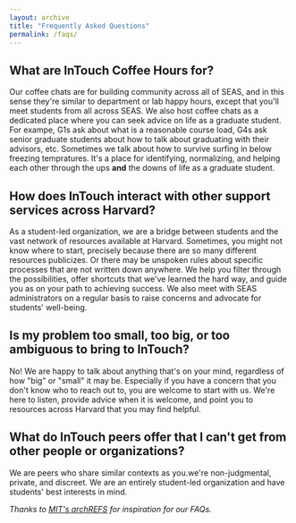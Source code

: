 ```yaml
---
layout: archive
title: "Frequently Asked Questions"
permalink: /faqs/
---
```


## What are InTouch Coffee Hours for?

Our coffee chats are for building community across all of SEAS, and in this sense they're similar to department or lab happy hours, except that you'll meet students from all across SEAS. We also host coffee chats as a dedicated place where you can seek advice on life as a graduate student. For exampe, G1s ask about what is a reasonable course load, G4s ask senior graduate students about how to talk about graduating with their advisors, etc. Sometimes we talk about how to survive surfing in below freezing tempratures. It's a place for identifying, normalizing, and helping each other through the ups **and** the downs of life as a graduate student.


## How does InTouch interact with other support services across Harvard?

As a student-led organization, we are a bridge between students and the vast network of resources available at Harvard. Sometimes, you might not know where to start, precisely because there are so many different resources publicizes. Or there may be unspoken rules about specific processes that are not written down anywhere. We help you filter through the possibilities, offer shortcuts that we've learned the hard way, and guide you as on your path to achieving success. We also meet with SEAS administrators on a regular basis to raise concerns and advocate for students' well-being.  

## Is my problem too small, too big, or too ambiguous to bring to InTouch? 

No! We are happy to talk about anything that's on your mind, regardless of how "big" or "small" it may be. Especially if you have a concern that you don't know who to reach out to, you are welcome to start with us. We're here to listen, provide advice when it is welcome, and point you to resources across Harvard that you may find helpful. 

## What do InTouch peers offer that I can't get from other people or organizations?

We are peers who share similar contexts as you.we're non-judgmental, private, and discreet. We are an entirely student-led organization and have students' best interests in mind. 
<br/>

_Thanks to [MIT's archREFS](https://www.archrefs.mit.edu/faq) for inspiration for our FAQs._
